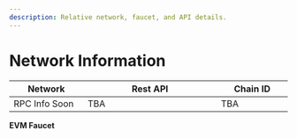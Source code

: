 ```yaml
---
description: Relative network, faucet, and API details.
---
```


# Network Information

<table><thead><tr><th width="171.56109619140625">Network</th><th width="426.23944091796875">Rest API</th><th width="183.75">Chain ID</th></tr></thead><tbody><tr><td>RPC Info Soon</td><td>TBA</td><td>TBA</td></tr></tbody></table>

**EVM Faucet**
